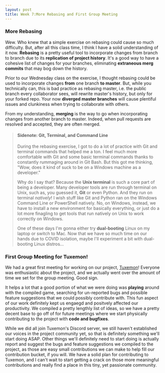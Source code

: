 ```yaml
---
layout: post
title: Week 7:More Rebasing and First Group Meeting
---
```

### More Rebasing

Wew. Who knew that a simple exercise on rebasing could cause so much difficulty. But, after all this class time, I think I have a solid understanding of it now. __Rebasing__ is a pretty useful tool to incorporate changes from branch to branch due to its __replication of project history__. It's a good way to have a cohesive list of changes for your branches, eliminating __extraneous merg commits__ that may bog down the history.

Prior to our Wednesday class on the exercise, I thought rebasing could be used to incorporate changes __from__ one branch __to master__. But, while you technically can, this is bad practice as rebasing master, i.e. the public branch every collaborator sees, will rewrite master's history, but only for your forked repo. Your now __diverged master branches__ will cause plentiful issues and clunkiness when trying to collaborate with others. 

From my understanding, __merging__ is the way to go when incorporating changes from another branch to master. Indeed, when pull requests are resolved and accepted, they are often merged.


> #### Sidenote: Git, Terminal, and Command Line
>During the rebasing exercise, I got to do a lot of practice with Git and terminal commands that helped me a ton. I feel much more comfortable with Git and some basic terminal commands thanks to constantly rummaging around in Git Bash. But this got me thinking, "Wow, does it kind of suck to be on a Windows machine as a developer."
>
>Why do I say that? Because the __Unix terminal__ is such a core part of being a developer. Many developer tools are run through terminal on Unix, such as, you guessed it, __Git__ or even Python. And they run on terminal _natively_! I wish stuff like Git and Python ran on the Windows Command Line or PowerShell natively. No, on Windows, instead, we have to install a new environment for basically everything, or just do a lot more finagling to get tools that run natively on Unix to work correctly on Windows.
>
>One of these days I'm gonna either try __dual-booting__ Linux on my laptop or switch to Mac. Now that we have so much time on our hands due to COVID isolation, maybe I'll experiment a bit with dual-booting Linux distros...


### First Group Meeting for Tuxemon!

We had a great first meeting for working on our project, [Tuxemon](https://github.com/Tuxemon/Tuxemon)! Everyone was enthusiastic about the project, and we actually went over the amount of time we set for the group meeting. Good sign. 

It helps a lot that a good portion of what we were doing was __playing__ around with the compiled game, searching for un-reported bugs and possible feature suggestions that we could possibly contribute with. This fun aspect of our work definitely kept us engaegd and positvely affected our productivity. We compiled a pretty lengthly list of ideas, so we have a pretty decent base to go off of for future meetings where we start physically contributing to the project with __code and bugfixes__.

While we did all join Tuxemon's Discord server, we still haven't established our voices in the project community yet, so that is definitely something we'll start doing ASAP. Other things we'll definitely need to start doing is actually report and suggest the bugs and feature suggestions we compiled to the project, as those are easy small contributions we can make to help fill our contribution bucket, if you will. We have a solid plan for contributing to Tuxemon, and I can't wait to start getting a crack on those more meaningful contributions and really find a place in this tiny, yet passionate community.

